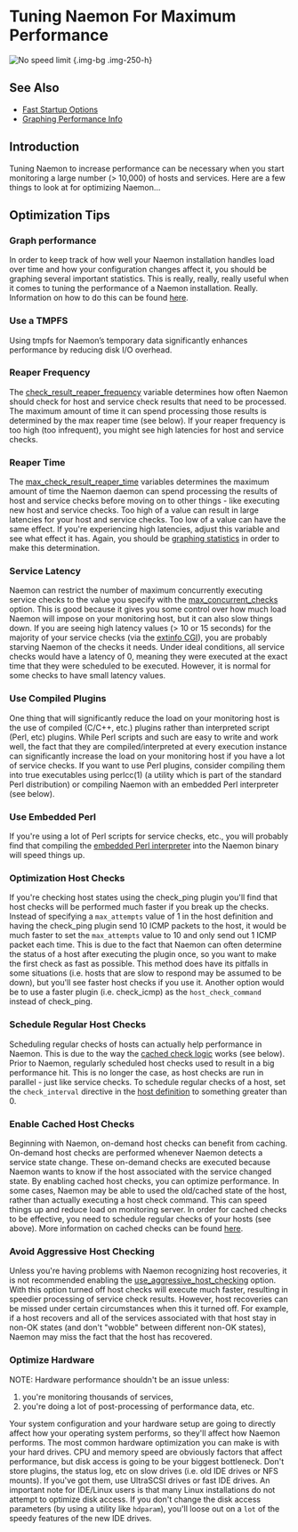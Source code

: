# Tuning Naemon For Maximum Performance

![No speed limit](/images/usersguide/svg/Zeichen_282_StVO.svg) {.img-bg .img-250-h}

## See Also
- [Fast Startup Options](faststartup)
- [Graphing Performance Info](mrtggraphs)

## Introduction

Tuning Naemon to increase performance can be necessary when
you start monitoring a large number (> 10,000) of hosts and services. Here are
a few things to look at for optimizing Naemon...


## Optimization Tips

### Graph performance

In order to keep track of how well your Naemon installation handles load over
time and how your configuration changes affect it, you should be graphing
several important statistics. This is really, really, really useful
when it comes to tuning the performance of a Naemon installation. Really.
Information on how to do this can be found [here](graphs).

### Use a TMPFS

Using tmpfs for Naemon’s temporary data significantly enhances performance by
reducing disk I/O overhead.

### Reaper Frequency

The [check_result_reaper_frequency](configmain#check_result_reaper_frequency)
variable determines how often Naemon should check for host and service check
results that need to be processed. The maximum amount of time it can spend
processing those results is determined by the max reaper time (see below). If
your reaper frequency is too high (too infrequent), you might see high
latencies for host and service checks.

### Reaper Time

The [max_check_result_reaper_time](configmain#max_check_result_reaper_time)
variables determines the maximum amount of time the Naemon daemon can spend
processing the results of host and service checks before moving on to other
things - like executing new host and service checks. Too high of a value can
result in large latencies for your host and service checks. Too low of a value
can have the same effect. If you're experiencing high latencies, adjust this
variable and see what effect it has. Again, you should be
[graphing statistics](graphs) in order to make this determination.

### Service Latency

Naemon can restrict the number of maximum concurrently executing service checks
to the value you specify with the [max_concurrent_checks](configmain#max_concurrent_checks) option.
This is good because it gives you some control over how much load Naemon will
impose on your monitoring host, but it can also slow things down. If you are
seeing high latency values (> 10 or 15 seconds) for the majority of your
service checks (via the [extinfo CGI](cgis#extinfo_cgi)), you
are probably starving Naemon of the checks it needs. Under ideal conditions,
all service checks would have a latency of 0, meaning they were executed at the
exact time that they were scheduled to be executed. However, it is normal for
some checks to have small latency values.

### Use Compiled Plugins

One thing that will significantly reduce the load on your monitoring host is
the use of compiled (C/C++, etc.) plugins rather than interpreted script (Perl,
etc) plugins. While Perl scripts and such are easy to write and work well, the
fact that they are compiled/interpreted at every execution instance can
significantly increase the load on your monitoring host if you have a lot of
service checks. If you want to use Perl plugins, consider compiling them into
true executables using perlcc(1) (a utility which is part of the standard Perl
distribution) or compiling Naemon with an embedded Perl interpreter (see
below).

### Use Embedded Perl

If you're using a lot of Perl scripts for service checks, etc., you will
probably find that compiling the [embedded Perl interpreter](embeddedperl)
into the Naemon binary will speed things up.

### Optimization Host Checks

If you're checking host states using the check_ping plugin you'll find that
host checks will be performed much faster if you break up the checks. Instead
of specifying a `max_attempts` value of 1 in the host definition and
having the check_ping plugin send 10 ICMP packets to the host, it would be much
faster to set the `max_attempts` value to 10 and only send out 1 ICMP
packet each time. This is due to the fact that Naemon can often determine the
status of a host after executing the plugin once, so you want to make the first
check as fast as possible. This method does have its pitfalls in some
situations (i.e. hosts that are slow to respond may be assumed to be down), but
you'll see faster host checks if you use it. Another option would be to use a
faster plugin (i.e. check_icmp) as the `host_check_command` instead of
check_ping.

### Schedule Regular Host Checks

Scheduling regular checks of hosts can actually help performance in Naemon.
This is due to the way the [cached check logic](cachedchecks)
works (see below). Prior to Naemon, regularly scheduled host checks used to
result in a big performance hit. This is no longer the case, as host checks
are run in parallel - just like service checks. To schedule regular checks of
a host, set the `check_interval` directive in the [host definition](objectdefinitions#host)
to something greater than 0.

### Enable Cached Host Checks

Beginning with Naemon, on-demand host checks can benefit from caching.
On-demand host checks are performed whenever Naemon detects a service state
change. These on-demand checks are executed because Naemon wants to know if
the host associated with the service changed state. By enabling cached host
checks, you can optimize performance. In some cases, Naemon may be able to
used the old/cached state of the host, rather than actually executing a host
check command. This can speed things up and reduce load on monitoring server.
In order for cached checks to be effective, you need to schedule regular checks
of your hosts (see above). More information on cached checks can be found
[here](cachedchecks).

### Avoid Aggressive Host Checking

Unless you're having problems with Naemon recognizing host recoveries, it is
not recommended enabling the [use_aggressive_host_checking](configmain#use_aggressive_host_checking)
option. With this option turned off host checks will execute much faster,
resulting in speedier processing of service check results. However, host
recoveries can be missed under certain circumstances when this it turned off.
For example, if a host recovers and all of the services associated with that
host stay in non-OK states (and don't "wobble" between different non-OK
states), Naemon may miss the fact that the host has recovered.

### Optimize Hardware

NOTE: Hardware performance shouldn't be an issue unless:
1. you're monitoring thousands of services,
2. you're doing a lot of post-processing of performance data, etc.

Your system configuration and your hardware setup are going to
directly affect how your operating system performs, so they'll affect how
Naemon performs. The most common hardware optimization you can make is with
your hard drives. CPU and memory speed are obviously factors that affect
performance, but disk access is going to be your biggest bottleneck. Don't
store plugins, the status log, etc on slow drives (i.e. old IDE drives or NFS
mounts). If you've got them, use UltraSCSI drives or fast IDE drives. An
important note for IDE/Linux users is that many Linux installations do not
attempt to optimize disk access. If you don't change the disk access
parameters (by using a utility like `hdparam`), you'll loose out on a
`lot` of the speedy features of the new IDE drives.
